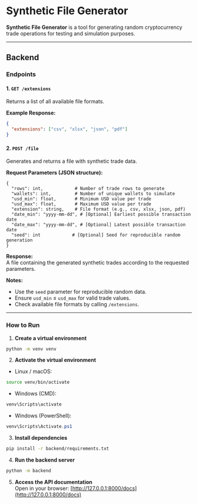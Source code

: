 # Synthetic File Generator

**Synthetic File Generator** is a tool for generating random cryptocurrency trade operations for testing and simulation purposes.

---

## Backend

### Endpoints

#### 1. `GET /extensions`
Returns a list of all available file formats.

**Example Response:**  
```json
{
  "extensions": ["csv", "xlsx", "json", "pdf"]
}
```

#### 2. `POST /file`
Generates and returns a file with synthetic trade data.

**Request Parameters (JSON structure):**  
```text
{
  "rows": int,            # Number of trade rows to generate
  "wallets": int,         # Number of unique wallets to simulate
  "usd_min": float,       # Minimum USD value per trade
  "usd_max": float,       # Maximum USD value per trade
  "extension": string,    # File format (e.g., csv, xlsx, json, pdf)
  "date_min": "yyyy-mm-dd", # [Optional] Earliest possible transaction date
  "date_max": "yyyy-mm-dd", # [Optional] Latest possible transaction date
  "seed": int            # [Optional] Seed for reproducible random generation
}
```



**Response:**  
A file containing the generated synthetic trades according to the requested parameters.

**Notes:**  
- Use the `seed` parameter for reproducible random data.  
- Ensure `usd_min` ≤ `usd_max` for valid trade values.  
- Check available file formats by calling `/extensions`.

---

### How to Run

1. **Create a virtual environment**  
```bash
python -m venv venv
```

2. **Activate the virtual environment**  

- Linux / macOS:  
```bash
source venv/bin/activate
```

- Windows (CMD):  
```cmd
venv\Scripts\activate
```

 - Windows (PowerShell):  
```powershell
venv\Scripts\Activate.ps1
```

3. **Install dependencies**  
```bash
pip install -r backend/requirements.txt
```

4. **Run the backend server**  
```bash
python -m backend
```

5. **Access the API documentation**  
Open in your browser: [http://127.0.0.1:8000/docs](http://127.0.0.1:8000/docs)

